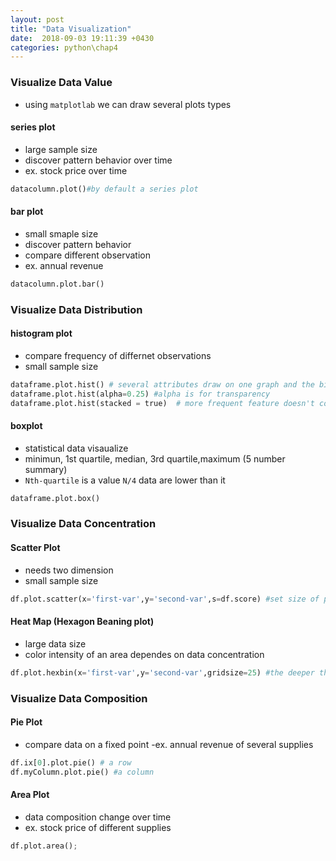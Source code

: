 ```yaml
---
layout: post
title: "Data Visualization"
date:  2018-09-03 19:11:39 +0430
categories: python\chap4
---
```

### Visualize Data Value
- using `matplotlab` we can draw several plots types

#### series plot
- large sample size
- discover pattern behavior over time
- ex. stock price over time
```python
datacolumn.plot()#by default a series plot
```

#### bar plot
- small smaple size
- discover pattern behavior
- compare different observation
- ex. annual revenue
```python
datacolumn.plot.bar()
```


### Visualize Data Distribution

#### histogram plot
- compare frequency of differnet observations
- small sample size
```python
dataframe.plot.hist() # several attributes draw on one graph and the bigger cover the other
dataframe.plot.hist(alpha=0.25) #alpha is for transparency
dataframe.plot.hist(stacked = true)  # more frequent feature doesn't cover the other
```

#### boxplot
- statistical data visaualize
- minimun, 1st quartile, median, 3rd quartile,maximum (5 number summary)
- `Nth-quartile` is a value `N/4` data are lower than it
```python
dataframe.plot.box()
```

### Visualize Data Concentration
#### Scatter Plot
- needs two dimension
- small sample size
```python
df.plot.scatter(x='first-var',y='second-var',s=df.score) #set size of point based on s
```

#### Heat Map (Hexagon Beaning plot)
- large data size
- color intensity of an area dependes on data concentration
```python
df.plot.hexbin(x='first-var',y='second-var',gridsize=25) #the deeper the color, the more concentration
```


### Visualize Data Composition

#### Pie Plot  
- compare data on a fixed point
-ex. annual revenue of several supplies
```python
df.ix[0].plot.pie() # a row
df.myColumn.plot.pie() #a column
```


#### Area Plot
- data composition change over time
- ex.  stock price of different supplies
```python
df.plot.area();
```




